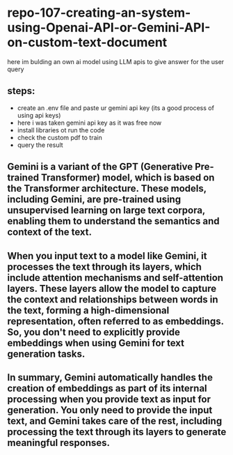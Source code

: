 # repo-107-creating-an-system-using-Openai-API-or-Gemini-API-on-custom-text-document
here im bulding an own ai model using LLM apis to give answer for the user query

## steps:
* create an .env file and paste ur gemini api key (its a good process of using api keys)
* here i was taken gemini api key as it was free now
* install libraries ot run the code
* check the custom pdf to train
* query the result


## Gemini is a variant of the GPT (Generative Pre-trained Transformer) model, which is based on the Transformer architecture. These models, including Gemini, are pre-trained using unsupervised learning on large text corpora, enabling them to understand the semantics and context of the text.

## When you input text to a model like Gemini, it processes the text through its layers, which include attention mechanisms and self-attention layers. These layers allow the model to capture the context and relationships between words in the text, forming a high-dimensional representation, often referred to as embeddings. So, you don't need to explicitly provide embeddings when using Gemini for text generation tasks.

## In summary, Gemini automatically handles the creation of embeddings as part of its internal processing when you provide text as input for generation. You only need to provide the input text, and Gemini takes care of the rest, including processing the text through its layers to generate meaningful responses.